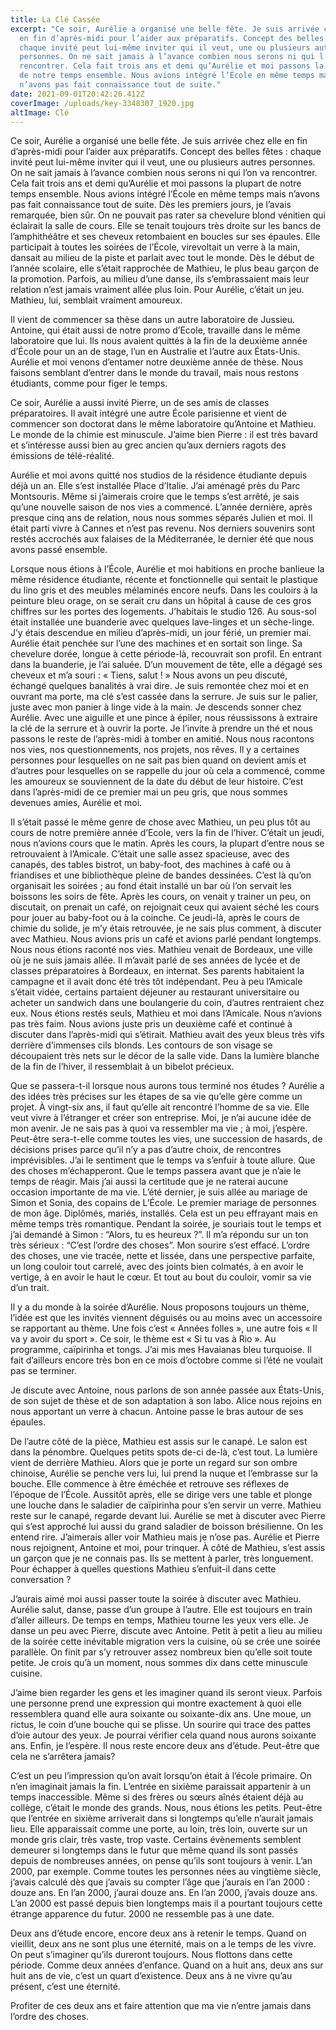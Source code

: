 ```yaml
---
title: La Clé Cassée
excerpt: "Ce soir, Aurélie a organisé une belle fête. Je suis arrivée chez elle
  en fin d’après-midi pour l’aider aux préparatifs. Concept des belles fêtes :
  chaque invité peut lui-même inviter qui il veut, une ou plusieurs autres
  personnes. On ne sait jamais à l’avance combien nous serons ni qui l’on va
  rencontrer. Cela fait trois ans et demi qu’Aurélie et moi passons la plupart
  de notre temps ensemble. Nous avions intégré l’École en même temps mais
  n’avons pas fait connaissance tout de suite."
date: 2021-09-01T20:42:26.412Z
coverImage: /uploads/key-3348307_1920.jpg
altImage: Clé
---
```

Ce soir, Aurélie a organisé une belle fête. Je suis arrivée chez elle en fin d’après-midi pour l’aider aux préparatifs. Concept des belles fêtes : chaque invité peut lui-même inviter qui il veut, une ou plusieurs autres personnes. On ne sait jamais à l’avance combien nous serons ni qui l’on va rencontrer. Cela fait trois ans et demi qu’Aurélie et moi passons la plupart de notre temps ensemble. Nous avions intégré l’École en même temps mais n’avons pas fait connaissance tout de suite. Dès les premiers jours, je l’avais remarquée, bien sûr. On ne pouvait pas rater sa chevelure blond vénitien qui éclairait la salle de cours. Elle se tenait toujours très droite sur les bancs de l’amphithéâtre et ses cheveux retombaient en boucles sur ses épaules. Elle participait à toutes les soirées de l’École, virevoltait un verre à la main, dansait au milieu de la piste et parlait avec tout le monde. Dès le début de l’année scolaire, elle s’était rapprochée de Mathieu, le plus beau garçon de la promotion. Parfois, au milieu d’une danse, ils s’embrassaient mais leur relation n’est jamais vraiment allée plus loin. Pour Aurélie, c’était un jeu. Mathieu, lui, semblait vraiment amoureux. 

Il vient de commencer sa thèse dans un autre laboratoire de Jussieu. Antoine, qui était aussi de notre promo d’Ecole, travaille dans le même laboratoire que lui. Ils nous avaient quittés à la fin de la deuxième année d’École pour un an de stage, l’un en Australie et l’autre aux États-Unis. Aurélie et moi venons d’entamer notre deuxième année de thèse. Nous faisons semblant d’entrer dans le monde du travail, mais nous restons étudiants, comme pour figer le temps. 

Ce soir, Aurélie a aussi invité Pierre, un de ses amis de classes préparatoires. Il avait intégré une autre École parisienne et vient de commencer son doctorat dans le même laboratoire qu’Antoine et Mathieu. Le monde de la chimie est minuscule. J’aime bien Pierre : il est très bavard et s’intéresse aussi bien au grec ancien qu’aux derniers ragots des émissions de télé-réalité. 

Aurélie et moi avons quitté nos studios de la résidence étudiante depuis déjà un an. Elle s’est installée Place d’Italie. J’ai aménagé près du Parc Montsouris. Même si j’aimerais croire que le temps s’est arrêté, je sais qu’une nouvelle saison de nos vies a commencé. L’année dernière, après presque cinq ans de relation, nous nous sommes séparés Julien et moi. Il était parti vivre à Cannes et n’est pas revenu. Nos derniers souvenirs sont restés accrochés aux falaises de la Méditerranée, le dernier été que nous avons passé ensemble.

Lorsque nous étions à l’École, Aurélie et moi habitions en proche banlieue la même résidence étudiante, récente et fonctionnelle qui sentait le plastique du lino gris et des meubles mélaminés encore neufs. Dans les couloirs à la peinture bleu orage, on se serait cru dans un hôpital à cause de ces gros chiffres sur les portes des logements. J’habitais le studio 126. Au sous-sol était installée une buanderie avec quelques lave-linges et un sèche-linge. J’y étais descendue en milieu d’après-midi, un jour férié, un premier mai. Aurélie était penchée sur l’une des machines et en sortait son linge. Sa chevelure dorée, longue à cette période-là, recouvrait son profil. En entrant dans la buanderie, je l’ai saluée. D’un mouvement de tête, elle a dégagé ses cheveux et m’a souri : « Tiens, salut ! » Nous avons un peu discuté, échangé quelques banalités à vrai dire. Je suis remontée chez moi et en ouvrant ma porte, ma clé s’est cassée dans la serrure. Je suis sur le palier, juste avec mon panier à linge vide à la main. Je descends sonner chez Aurélie. Avec une aiguille et une pince à épiler, nous réussissons à extraire la clé de la serrure et à ouvrir la porte. Je l’invite à prendre un thé et nous passons le reste de l’après-midi à tomber en amitié. Nous nous racontons nos vies, nos questionnements, nos projets, nos rêves. Il y a certaines personnes pour lesquelles on ne sait pas bien quand on devient amis et d’autres pour lesquelles on se rappelle du jour où cela a commencé, comme les amoureux se souviennent de la date du début de leur histoire. C’est dans l’après-midi de ce premier mai un peu gris, que nous sommes devenues amies, Aurélie et moi.

Il s’était passé le même genre de chose avec Mathieu, un peu plus tôt au cours de notre première année d’Ecole, vers la fin de l’hiver. C’était un jeudi, nous n’avions cours que le matin. Après les cours, la plupart d’entre nous se retrouvaient à l’Amicale. C’était une salle assez spacieuse, avec des canapés, des tables bistrot, un baby-foot, des machines à café ou à friandises et une bibliothèque pleine de bandes dessinées. C’est là qu’on organisait les soirées ; au fond était installé un bar où l’on servait les boissons les soirs de fête. Après les cours, on venait y trainer un peu, on discutait, on prenait un café, on rejoignait ceux qui avaient séché les cours pour jouer au baby-foot ou à la coinche. Ce jeudi-là, après le cours de chimie du solide, je m’y étais retrouvée, je ne sais plus comment, à discuter avec Mathieu. Nous avions pris un café et avions parlé pendant longtemps. Nous nous étions raconté nos vies. Mathieu venait de Bordeaux, une ville où je ne suis jamais allée. Il m’avait parlé de ses années de lycée et de classes préparatoires à Bordeaux, en internat. Ses parents habitaient la campagne et il avait donc été très tôt indépendant. Peu à peu l’Amicale s’était vidée, certains partaient déjeuner au restaurant universitaire ou acheter un sandwich dans une boulangerie du coin, d’autres rentraient chez eux. Nous étions restés seuls, Mathieu et moi dans l’Amicale. Nous n’avions pas très faim. Nous avions juste pris un deuxième café et continué à discuter dans l’après-midi qui s’étirait. Mathieu avait des yeux bleus très vifs derrière d’immenses cils blonds. Les contours de son visage se découpaient très nets sur le décor de la salle vide. Dans la lumière blanche de la fin de l’hiver, il ressemblait à un bibelot précieux.

Que se passera-t-il lorsque nous aurons tous terminé nos études ? Aurélie a des idées très précises sur les étapes de sa vie qu’elle gère comme un projet. À vingt-six ans, il faut qu’elle ait rencontré l’homme de sa vie. Elle veut vivre à l’étranger et créer son entreprise. Moi, je n’ai aucune idée de mon avenir. Je ne sais pas à quoi va ressembler ma vie ; à moi, j’espère. Peut-être sera-t-elle comme toutes les vies, une succession de hasards, de décisions prises parce qu’il n’y a pas d’autre choix, de rencontres imprévisibles. J’ai le sentiment que le temps va s’enfuir à toute allure. Que des choses m’échapperont. Que le temps passera avant que je n’aie le temps de réagir. Mais j’ai aussi la certitude que je ne raterai aucune occasion importante de ma vie. L’été dernier, je suis allée au mariage de Simon et Sonia, des copains de L’École. Le premier mariage de personnes de mon âge. Diplômés, mariés, installés. Cela est un peu effrayant mais en même temps très romantique. Pendant la soirée, je souriais tout le temps et j’ai demandé à Simon : “Alors, tu es heureux ?”. Il m’a répondu sur un ton très sérieux : “C’est l’ordre des choses”. Mon sourire s’est effacé. L’ordre des choses, une vie tracée, nette et lissée, dans une perspective parfaite, un long couloir tout carrelé, avec des joints bien colmatés, à en avoir le vertige, à en avoir le haut le cœur. Et tout au bout du couloir, vomir sa vie d’un trait.

Il y a du monde à la soirée d’Aurélie. Nous proposons toujours un thème, l’idée est que les invités viennent déguisés ou au moins avec un accessoire se rapportant au thème. Une fois c’est « Années folles », une autre fois « Il va y avoir du sport ». Ce soir, le thème est « Si tu vas à Rio ». Au programme, caïpirinha et tongs. J’ai mis mes Havaianas bleu turquoise. Il fait d’ailleurs encore très bon en ce mois d’octobre comme si l’été ne voulait pas se terminer.

Je discute avec Antoine, nous parlons de son année passée aux États-Unis, de son sujet de thèse et de son adaptation à son labo. Alice nous rejoins en nous apportant un verre à chacun. Antoine passe le bras autour de ses épaules.

De l’autre côté de la pièce, Mathieu est assis sur le canapé. Le salon est dans la pénombre. Quelques petits spots de-ci de-là, c’est tout. La lumière vient de derrière Mathieu. Alors que je porte un regard sur son ombre chinoise, Aurélie se penche vers lui, lui prend la nuque et l’embrasse sur la bouche. Elle commence à être éméchée et retrouve ses réflexes de l’époque de l’École. Aussitôt après, elle se dirige vers une table et plonge une louche dans le saladier de caïpirinha pour s’en servir un verre. Mathieu reste sur le canapé, regarde devant lui. Aurélie se met à discuter avec Pierre qui s’est approché lui aussi du grand saladier de boisson brésilienne. On les entend rire. J’aimerais aller voir Mathieu mais je n’ose pas. Aurélie et Pierre nous rejoignent, Antoine et moi, pour trinquer. À côté de Mathieu, s’est assis un garçon que je ne connais pas. Ils se mettent à parler, très longuement. Pour échapper à quelles questions Mathieu s’enfuit-il dans cette conversation ?

J’aurais aimé moi aussi passer toute la soirée à discuter avec Mathieu. Aurélie salut, danse, passe d’un groupe à l’autre. Elle est toujours en train d’aller ailleurs. De temps en temps, Mathieu tourne les yeux vers elle. Je danse un peu avec Pierre, discute avec Antoine. Petit à petit a lieu au milieu de la soirée cette inévitable migration vers la cuisine, où se crée une soirée parallèle. On finit par s’y retrouver assez nombreux bien qu’elle soit toute petite. Je crois qu’à un moment, nous sommes dix dans cette minuscule cuisine. 

J’aime bien regarder les gens et les imaginer quand ils seront vieux. Parfois une personne prend une expression qui montre exactement à quoi elle ressemblera quand elle aura soixante ou soixante-dix ans. Une moue, un rictus, le coin d’une bouche qui se plisse. Un sourire qui trace des pattes d’oie autour des yeux. Je pourrai vérifier cela quand nous aurons soixante ans. Enfin, je l’espère. Il nous reste encore deux ans d’étude. Peut-être que cela ne s’arrêtera jamais?

C’est un peu l’impression qu’on avait lorsqu’on était à l’école primaire. On n’en imaginait jamais la fin. L’entrée en sixième paraissait appartenir à un temps inaccessible. Même si des frères ou sœurs aînés étaient déjà au collège, c’était le monde des grands. Nous, nous étions les petits. Peut-être que l’entrée en sixième arriverait dans si longtemps qu’elle n’aurait jamais lieu. Elle apparaissait comme une porte, au loin, très loin, ouverte sur un monde gris clair, très vaste, trop vaste. Certains évènements semblent demeurer si longtemps dans le futur que même quand ils sont passés depuis de nombreuses années, on pense qu’ils sont toujours à venir. L’an 2000, par exemple. Comme toutes les personnes nées au vingtième siècle, j’avais calculé dès que j’avais su compter l’âge que j’aurais en l’an 2000 : douze ans. En l’an 2000, j’aurai douze ans. En l’an 2000, j’avais douze ans. L’an 2000 est passé depuis bien longtemps mais il a pourtant toujours cette étrange apparence du futur. 2000 ne ressemble pas à une date.

Deux ans d’étude encore, encore deux ans à retenir le temps. Quand on vieillit, deux ans ne sont plus une éternité, mais on a le temps de les vivre. On peut s’imaginer qu’ils dureront toujours. Nous flottons dans cette période. Comme deux années d’enfance. Quand on a huit ans, deux ans sur huit ans de vie, c’est un quart d’existence. Deux ans à ne vivre qu’au présent, c’est une éternité. 

Profiter de ces deux ans et faire attention que ma vie n’entre jamais dans l’ordre des choses.